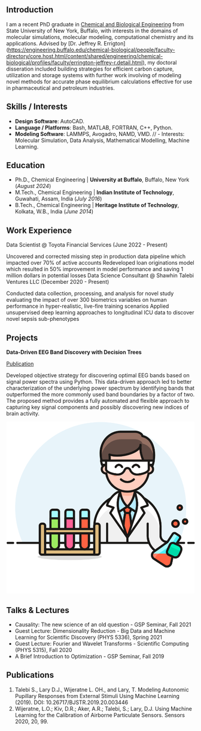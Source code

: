## Introduction

I am a recent PhD graduate in [Chemical and Biological Engineering](https://engineering.buffalo.edu/chemical-biological.html) from State University of New York, Buffalo, with interests in the domains of molecular simulations, molecular modeling, computational chemistry and its applications. Advised by [Dr. Jeffrey R. Errigton] (https://engineering.buffalo.edu/chemical-biological/people/faculty-directory/core.host.html/content/shared/engineering/chemical-biological/profiles/faculty/errington-jeffrey-r.detail.html), my doctoral disseration included building strategies for efficient carbon capture, utilization and storage systems with further work involving of modeling novel methods for accurate phase equilibrium calculations effective for use in pharmaceutical and petroleum industries.

## Skills / Interests
- **Design Software**: AutoCAD.
- **Language / Platforms**: Bash, MATLAB, FORTRAN, C++, Python.
- **Modeling Software**: LAMMPS, Avogadro, NAMD, VMD.
// - Interests: Molecular Simulation, Data Analysis, Mathematical Modelling, Machine Learning.

## Education

- Ph.D., Chemical Engineering | **University at Buffalo**, Buffalo, New York (_August 2024_)
- M.Tech., Chemical Engineering | **Indian Institute of Technology**, Guwahati, Assam, India (_July 2016_)
- B.Tech., Chemical Engineering | **Heritage Institute of Technology**, Kolkata, W.B., India (_June 2014_)

## Work Experience
Data Scientist @ Toyota Financial Services (June 2022 - Present)

Uncovered and corrected missing step in production data pipeline which impacted over 70% of active accounts
Redeveloped loan originations model which resulted in 50% improvement in model performance and saving 1 million dollars in potential losses
Data Science Consultant @ Shawhin Talebi Ventures LLC (December 2020 - Present)

Conducted data collection, processing, and analysis for novel study evaluating the impact of over 300 biometrics variables on human performance in hyper-realistic, live-fire training scenarios
Applied unsupervised deep learning approaches to longitudinal ICU data to discover novel sepsis sub-phenotypes

## Projects
**Data-Driven EEG Band Discovery with Decision Trees**

[Publication](https://www.mdpi.com/1424-8220/22/8/3048)

Developed objective strategy for discovering optimal EEG bands based on signal power spectra using Python. This data-driven approach led to better characterization of the underlying power spectrum by identifying bands that outperformed the more commonly used band boundaries by a factor of two. The proposed method provides a fully automated and flexible approach to capturing key signal components and possibly discovering new indices of brain activity.

![Example image](/pic.png)

## Talks & Lectures

- Causality: The new science of an old question - GSP Seminar, Fall 2021
- Guest Lecture: Dimensionality Reduction - Big Data and Machine Learning for Scientific Discovery (PHYS 5336), Spring 2021
- Guest Lecture: Fourier and Wavelet Transforms - Scientific Computing (PHYS 5315), Fall 2020
- A Brief Introduction to Optimization - GSP Seminar, Fall 2019

## Publications

1. Talebi S., Lary D.J., Wijeratne L. OH., and Lary, T. Modeling Autonomic Pupillary Responses from External Stimuli Using Machine Learning (2019). DOI: 10.26717/BJSTR.2019.20.003446
2. Wijeratne, L.O.; Kiv, D.R.; Aker, A.R.; Talebi, S.; Lary, D.J. Using Machine Learning for the Calibration of Airborne Particulate Sensors. Sensors 2020, 20, 99.

